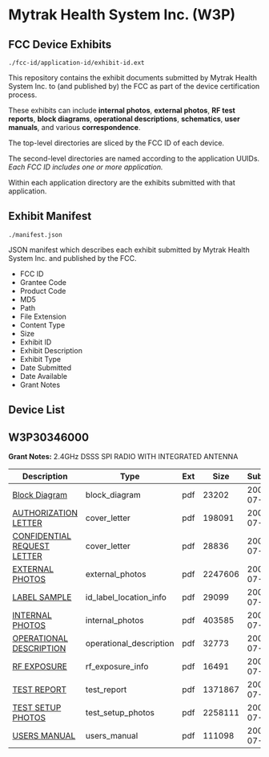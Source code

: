 # Mytrak Health System Inc. (W3P)
## FCC Device Exhibits

```
./fcc-id/application-id/exhibit-id.ext
```

This repository contains the exhibit documents submitted by Mytrak Health System Inc. to (and published by) the FCC as part of the device certification process.

These exhibits can include **internal photos**, **external photos**, **RF test reports**, **block diagrams**, **operational descriptions**, **schematics**, **user manuals**, and various **correspondence**.

The top-level directories are sliced by the FCC ID of each device.

The second-level directories are named according to the application UUIDs. *Each FCC ID includes one or more application.*

Within each application directory are the exhibits submitted with that application. 

## Exhibit Manifest

```
./manifest.json
```

JSON manifest which describes each exhibit submitted by Mytrak Health System Inc. and published by the FCC.

- FCC ID
- Grantee Code
- Product Code
- MD5
- Path
- File Extension
- Content Type
- Size
- Exhibit ID
- Exhibit Description
- Exhibit Type
- Date Submitted
- Date Available
- Grant Notes

## Device List
## W3P30346000
**Grant Notes:** 2.4GHz DSSS SPI RADIO WITH INTEGRATED ANTENNA

| Description | Type | Ext | Size | Submitted | Available |
| ----------- | ---- | --- | ---- | --------- | --------- |
| [Block Diagram](W3P30346000/8d1bb0904f9852f18c407bc204db7f46/1137835.pdf) | block_diagram | pdf | 23202 | 2009-07-13 | 2009-07-14 |
| [AUTHORIZATION LETTER](W3P30346000/8d1bb0904f9852f18c407bc204db7f46/1137167.pdf) | cover_letter | pdf | 198091 | 2009-07-10 | 2009-07-14 |
| [CONFIDENTIAL REQUEST LETTER](W3P30346000/8d1bb0904f9852f18c407bc204db7f46/1137168.pdf) | cover_letter | pdf | 28836 | 2009-07-10 | 2009-07-14 |
| [EXTERNAL PHOTOS](W3P30346000/8d1bb0904f9852f18c407bc204db7f46/1137166.pdf) | external_photos | pdf | 2247606 | 2009-07-10 | 2009-07-14 |
| [LABEL SAMPLE](W3P30346000/8d1bb0904f9852f18c407bc204db7f46/1137164.pdf) | id_label_location_info | pdf | 29099 | 2009-07-10 | 2009-07-14 |
| [INTERNAL PHOTOS](W3P30346000/8d1bb0904f9852f18c407bc204db7f46/1137169.pdf) | internal_photos | pdf | 403585 | 2009-07-10 | 2009-07-14 |
| [OPERATIONAL DESCRIPTION](W3P30346000/8d1bb0904f9852f18c407bc204db7f46/1137170.pdf) | operational_description | pdf | 32773 | 2009-07-10 | 2009-07-14 |
| [RF EXPOSURE](W3P30346000/8d1bb0904f9852f18c407bc204db7f46/1137171.pdf) | rf_exposure_info | pdf | 16491 | 2009-07-10 | 2009-07-14 |
| [TEST REPORT](W3P30346000/8d1bb0904f9852f18c407bc204db7f46/1137173.pdf) | test_report | pdf | 1371867 | 2009-07-10 | 2009-07-14 |
| [TEST SETUP PHOTOS](W3P30346000/8d1bb0904f9852f18c407bc204db7f46/1137172.pdf) | test_setup_photos | pdf | 2258111 | 2009-07-10 | 2009-07-14 |
| [USERS MANUAL](W3P30346000/8d1bb0904f9852f18c407bc204db7f46/1137174.pdf) | users_manual | pdf | 111098 | 2009-07-10 | 2009-07-14 |
